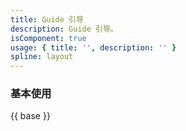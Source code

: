```yaml
---
title: Guide 引导
description: Guide 引导。
isComponent: true
usage: { title: '', description: '' }
spline: layout
---
```


### 基本使用

{{ base }}

